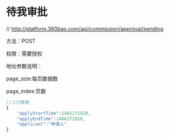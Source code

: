 # 待我审批

// http://platform.360bao.com/api/commission/approval/pending

方法：POST

权限：需要授权

地址参数说明：

page_size:每页数据数

page_index:页数

```javascript
//上行数据
{
    "applyStartTime":1465271920,
    "applyEndTime":1466271920,
    "applicant":"申请人"
}
```

